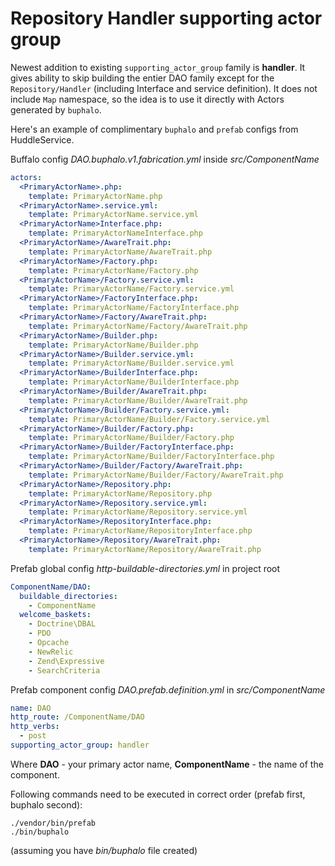 # Repository Handler supporting actor group

Newest addition to existing `supporting_actor_group` family is **handler**.
It gives ability to skip building the entier DAO family except for the `Repository/Handler`
(including Interface and service definition). It does not include `Map` namespace, so the idea
is to use it directly with Actors generated by `buphalo`.

Here's an example of complimentary `buphalo` and `prefab` configs from HuddleService.

Buffalo config *DAO.buphalo.v1.fabrication.yml* inside *src/ComponentName*
```yaml
actors:
  <PrimaryActorName>.php:
    template: PrimaryActorName.php
  <PrimaryActorName>.service.yml:
    template: PrimaryActorName.service.yml
  <PrimaryActorName>Interface.php:
    template: PrimaryActorNameInterface.php
  <PrimaryActorName>/AwareTrait.php:
    template: PrimaryActorName/AwareTrait.php
  <PrimaryActorName>/Factory.php:
    template: PrimaryActorName/Factory.php
  <PrimaryActorName>/Factory.service.yml:
    template: PrimaryActorName/Factory.service.yml
  <PrimaryActorName>/FactoryInterface.php:
    template: PrimaryActorName/FactoryInterface.php
  <PrimaryActorName>/Factory/AwareTrait.php:
    template: PrimaryActorName/Factory/AwareTrait.php
  <PrimaryActorName>/Builder.php:
    template: PrimaryActorName/Builder.php
  <PrimaryActorName>/Builder.service.yml:
    template: PrimaryActorName/Builder.service.yml
  <PrimaryActorName>/BuilderInterface.php:
    template: PrimaryActorName/BuilderInterface.php
  <PrimaryActorName>/Builder/AwareTrait.php:
    template: PrimaryActorName/Builder/AwareTrait.php
  <PrimaryActorName>/Builder/Factory.service.yml:
    template: PrimaryActorName/Builder/Factory.service.yml
  <PrimaryActorName>/Builder/Factory.php:
    template: PrimaryActorName/Builder/Factory.php
  <PrimaryActorName>/Builder/FactoryInterface.php:
    template: PrimaryActorName/Builder/FactoryInterface.php
  <PrimaryActorName>/Builder/Factory/AwareTrait.php:
    template: PrimaryActorName/Builder/Factory/AwareTrait.php
  <PrimaryActorName>/Repository.php:
    template: PrimaryActorName/Repository.php
  <PrimaryActorName>/Repository.service.yml:
    template: PrimaryActorName/Repository.service.yml
  <PrimaryActorName>/RepositoryInterface.php:
    template: PrimaryActorName/RepositoryInterface.php
  <PrimaryActorName>/Repository/AwareTrait.php:
    template: PrimaryActorName/Repository/AwareTrait.php
```

Prefab global config *http-buildable-directories.yml* in project root
```yaml
ComponentName/DAO:
  buildable_directories:
    - ComponentName
  welcome_baskets:
    - Doctrine\DBAL
    - PDO
    - Opcache
    - NewRelic
    - Zend\Expressive
    - SearchCriteria
```

Prefab component config *DAO.prefab.definition.yml* in *src/ComponentName*
```yaml
name: DAO
http_route: /ComponentName/DAO
http_verbs:
  - post
supporting_actor_group: handler
```

Where **DAO** - your primary actor name, **ComponentName** - the name of the component.

Following commands need to be executed in correct order (prefab first, buphalo second):
```
./vendor/bin/prefab
./bin/buphalo
```
(assuming you have *bin/buphalo* file created)
